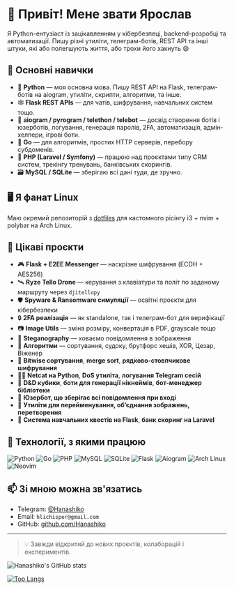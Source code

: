 # 👋 Привіт! Мене звати Ярослав

Я Python-ентузіаст із зацікавленням у кібербезпеці, backend-розробці та автоматизації. Пишу різні утиліти, телеграм-ботів, REST API та інші штуки, які або полегшують життя, або трохи його хакнуть 😄

## 🧠 Основні навички

- 🐍 **Python** — моя основна мова. Пишу REST API на Flask, телеграм-ботів на aiogram, утиліти, скрипти, алгоритми, та інше.
- 🕸️ **Flask REST APIs** — для чатів, шифрування, навчальних систем тощо.
- 🤖 **aiogram / pyrogram / telethon / telebot** — досвід створення ботів і юзерботів, логування, генерація паролів, 2FA, автоматизація, адмін-хелпери, ігрові боти.
- 🐹 **Go** — для алгоритмів, простих HTTP серверів, перебору субдоменів.
- 🐘 **PHP (Laravel / Symfony)** — працюю над проєктами типу CRM систем, трекінгу тренувань, банківських скорингів.
- 🗃️ **MySQL / SQLite** — зберігаю всі дані туди, де зручно.

## 🖥️ Я фанат Linux

Маю окремий репозиторій з [dotfiles](https://github.com/Hanashiko/dotfiles) для кастомного рісінгу i3 + nvim + polybar на Arch Linux.

## 🚁 Цікаві проєкти

- 🎮 **Flask + E2EE Messenger** — наскрізне шифрування (ECDH + AES256)
- 🛰️ **Ryze Tello Drone** — керування з клавіатури та політ по заданому маршруту через `djitellopy`
- 🛡️ **Spyware & Ransomware симуляції** — освітні проєкти для кібербезпеки
- 🔒 **2FA реалізація** — як standalone, так і телеграм-бот для верифікації
- 📷 **Image Utils** — зміна розміру, конвертація в PDF, grayscale тощо
- 🤫 **Steganography** — ховаємо повідомлення в зображення
- 🧠 **Алгоритми** — сортування, судоку, брутфорс хешів, XOR, Цезар, Віженер
- 🧬 **Bitwise сортування**, **merge sort**, **рядково-стовпчикове шифрування**
- 🕵️‍♂️ **Netcat на Python**, **DoS утиліта**, **логування Telegram сесій**
- 🎲 **D&D кубики**, **боти для генерації нікнеймів**, **бот-менеджер бібліотеки**
- 🔐 **Юзербот, що зберігає всі повідомлення при вході**
- 📂 **Утиліти для перейменування, об’єднання зображень, перетворення**
- 🧠 **Система навчальних квестів на Flask**, **банк скоринг на Laravel**

## 🧰 Технології, з якими працюю

![Python](https://img.shields.io/badge/-Python-3776AB?logo=python&logoColor=fff&style=flat)
![Go](https://img.shields.io/badge/-Go-00ADD8?logo=go&logoColor=fff&style=flat)
![PHP](https://img.shields.io/badge/-PHP-777BB4?logo=php&logoColor=fff&style=flat)
![MySQL](https://img.shields.io/badge/-MySQL-4479A1?logo=mysql&logoColor=fff&style=flat)
![SQLite](https://img.shields.io/badge/-SQLite-003B57?logo=sqlite&logoColor=fff&style=flat)
![Flask](https://img.shields.io/badge/-Flask-000000?logo=flask&logoColor=white&style=flat)
![Aiogram](https://img.shields.io/badge/-Aiogram-2D2D2D?style=flat&logo=telegram&logoColor=white)
![Arch Linux](https://img.shields.io/badge/-Arch_Linux-1793D1?logo=arch-linux&logoColor=white&style=flat)
![Neovim](https://img.shields.io/badge/-Neovim-57A143?logo=neovim&logoColor=white&style=flat)

## 📫 Зі мною можна зв'язатись

- Telegram: [@Hanashiko](https://t.me/Hanashiko)
- Email: `hlichisper@gmail.com`
- GitHub: [github.com/Hanashiko](https://github.com/Hanashiko)

---

> 💡 Завжди відкритий до нових проєктів, колаборацій і експериментів.

![Hanashiko's GitHub stats](https://github-readme-stats.vercel.app/api?username=hanashiko&show_icons=true&theme=radical)

[![Top Langs](https://github-readme-stats.vercel.app/api/top-langs/?username=hanashiko&layout=donut-vertical)](https://github.com/anuraghazra/github-readme-stats)
